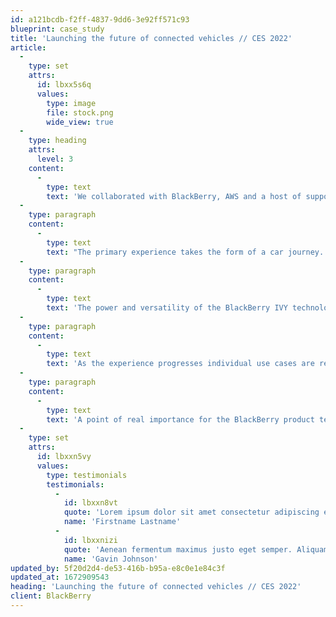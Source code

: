 ```yaml
---
id: a121bcdb-f2ff-4837-9dd6-3e92ff571c93
blueprint: case_study
title: 'Launching the future of connected vehicles // CES 2022'
article:
  -
    type: set
    attrs:
      id: lbxx5s6q
      values:
        type: image
        file: stock.png
        wide_view: true
  -
    type: heading
    attrs:
      level: 3
    content:
      -
        type: text
        text: 'We collaborated with BlackBerry, AWS and a host of support partners to define, design and build two memorable experiences to support the global launch of BlackBerry IVY - the future of connected vehicles.'
  -
    type: paragraph
    content:
      -
        type: text
        text: "The primary experience takes the form of a car journey. The story of a family's day trip to the beach in their EV."
  -
    type: paragraph
    content:
      -
        type: text
        text: 'The power and versatility of the BlackBerry IVY technology are brought to life for CES 2022 delegates in a tangible and inspiring way.'
  -
    type: paragraph
    content:
      -
        type: text
        text: 'As the experience progresses individual use cases are revealed via an in-car application: EV Range Expert.'
  -
    type: paragraph
    content:
      -
        type: text
        text: 'A point of real importance for the BlackBerry product team was to promote to the audience that the BlackBerry IVY CES demo was a genuine product, processing real-world insights and data.'
  -
    type: set
    attrs:
      id: lbxxn5vy
      values:
        type: testimonials
        testimonials:
          -
            id: lbxxn8vt
            quote: 'Lorem ipsum dolor sit amet consectetur adipiscing elit nullam lobortis dui ac fringilla iaculis'
            name: 'Firstname Lastname'
          -
            id: lbxxnizi
            quote: 'Aenean fermentum maximus justo eget semper. Aliquam congue velit sed convallis ultricies. Donec feugiat dapibus viverra.'
            name: 'Gavin Johnson'
updated_by: 5f20d2d4-de53-416b-b95a-e8c0e1e84c3f
updated_at: 1672909543
heading: 'Launching the future of connected vehicles // CES 2022'
client: BlackBerry
---
```

